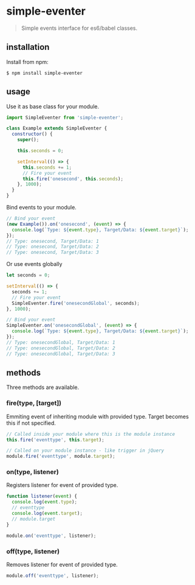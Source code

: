 # simple-eventer
> Simple events interface for es6/babel classes.

## installation
Install from npm:
```
$ npm install simple-eventer
```

## usage
Use it as base class for your module.

```js
import SimpleEventer from 'simple-eventer';

class Example extends SimpleEventer {
  constructor() {
    super();

    this.seconds = 0;

    setInterval(() => {
      this.seconds += 1;
      // Fire your event
      this.fire('onesecond', this.seconds);
    }, 1000);
  }
}
```

Bind events to your module.
```js
// Bind your event
(new Example()).on('onesecond', (event) => {
  console.log(`Type: ${event.type}, Target/Data: ${event.target}`);
});
// Type: onesecond, Target/Data: 1
// Type: onesecond, Target/Data: 2
// Type: onesecond, Target/Data: 3
```

Or use events globally
```js
let seconds = 0;

setInterval(() => {
  seconds += 1;
  // Fire your event
  SimpleEventer.fire('onesecondGlobal', seconds);
}, 1000);

// Bind your event
SimpleEventer.on('onesecondGlobal', (event) => {
  console.log(`Type: ${event.type}, Target/Data: ${event.target}`);
});
// Type: onesecondGlobal, Target/Data: 1
// Type: onesecondGlobal, Target/Data: 2
// Type: onesecondGlobal, Target/Data: 3
```

## methods
Three methods are available.

### fire(type, [target])
Emmiting event of inheriting module with provided type. Target becomes this if not specified.
```js
// Called inside your module where this is the module instance
this.fire('eventtype', this.target);

// Called on your module instance - like trigger in jQuery
module.fire('eventtype', module.target);
```

### on(type, listener)
Registers listener for event of provided type.
```js
function listener(event) {
  console.log(event.type);
  // eventtype
  console.log(event.target);
  // module.target
}

module.on('eventtype', listener);
```

### off(type, listener)
Removes listener for event of provided type.
```js
module.off('eventtype', listener);
```
